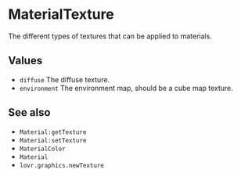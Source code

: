 <!--
category: reference
-->

MaterialTexture
===

The different types of textures that can be applied to materials.

Values
---

- `diffuse` The diffuse texture.
- `environment` The environment map, should be a cube map texture.

See also
---

- `Material:getTexture`
- `Material:setTexture`
- `MaterialColor`
- `Material`
- `lovr.graphics.newTexture`

